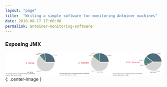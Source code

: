 ```yaml
---
layout: "page"
title:  "Writing a simple software for monitoring Antminer machines"
date: 2018-08-17 17:00:00
permalink: antminer-monitoring-software
---
```


### <a href="#expose_jmx" name="expose_jmx"><i class="fa fa-link anchor" aria-hidden="true"></i></a> Exposing JMX

![](assets/images/memory-leak/results.png){: .center-image }
